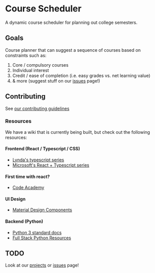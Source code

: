 # Course Scheduler

A dynamic course scheduler for planning out college semesters.

## Goals

Course planner that can suggest a sequence of courses based on constraints such as:

1. Core / compulsory courses
2. Individual interest
3. Credit / ease of completion (i.e. easy grades vs. net learning value)
4. & more (suggest stuff on our [issues](https://github.com/ufosc/course-scheduler/issues) page!)


## Contributing
See [our contributing guidelines](https://github.com/ufosc/course-scheduler/CONTRIBUTING.md)

### Resources
We have a wiki that is currently being built, but check out the following resources:

#### Frontend (React / Typescript / CSS)
- [Lynda's typescript series](https://www.lynda.com/Typescript-tutorials/TypeScript-Essential-Training/421807-2.html?srchtrk=index%3a1%0alinktypeid%3a2%0aq%3atypescript%0apage%3a1%0as%3arelevance%0asa%3atrue%0aproducttypeid%3a2)
- [Microsoft's React + Typescript series](http://www.typescriptlang.org/docs/handbook/react-&-webpack.html)

#### First time with react?
- [Code Academy](https://www.codecademy.com/learn/react-101)

#### UI Design
- [Material Design Components](http://www.material-ui.com/#/)

#### Backend (Python)
- [Python 3 standard docs](https://docs.python.org/3/)
- [Full Stack Python Resources](https://www.fullstackpython.com/best-python-resources.html)

## TODO
Look at our [projects](https://github.com/ufosc/course-scheduler/projects) or [issues](https://github.com/ufosc/course-scheduler/issues) page!